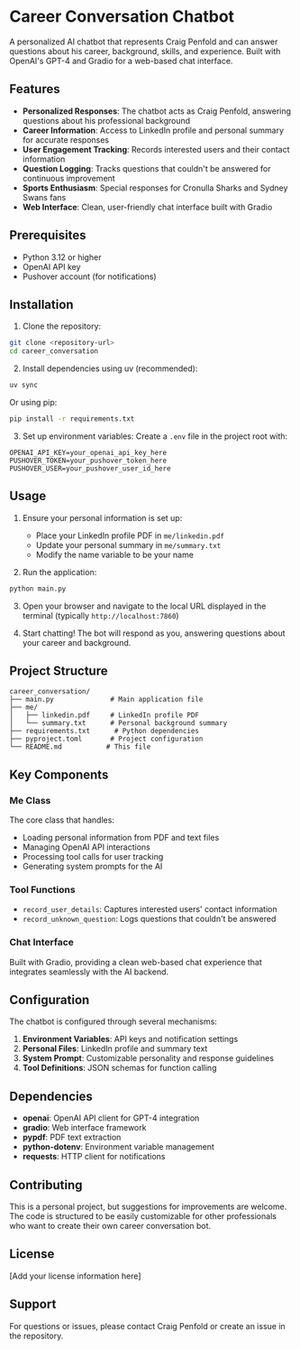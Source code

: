 # Career Conversation Chatbot

A personalized AI chatbot that represents Craig Penfold and can answer questions about his career, background, skills, and experience. Built with OpenAI's GPT-4 and Gradio for a web-based chat interface.

## Features

- **Personalized Responses**: The chatbot acts as Craig Penfold, answering questions about his professional background
- **Career Information**: Access to LinkedIn profile and personal summary for accurate responses
- **User Engagement Tracking**: Records interested users and their contact information
- **Question Logging**: Tracks questions that couldn't be answered for continuous improvement
- **Sports Enthusiasm**: Special responses for Cronulla Sharks and Sydney Swans fans
- **Web Interface**: Clean, user-friendly chat interface built with Gradio

## Prerequisites

- Python 3.12 or higher
- OpenAI API key
- Pushover account (for notifications)

## Installation

1. Clone the repository:
```bash
git clone <repository-url>
cd career_conversation
```

2. Install dependencies using uv (recommended):
```bash
uv sync
```

Or using pip:
```bash
pip install -r requirements.txt
```

3. Set up environment variables:
Create a `.env` file in the project root with:
```env
OPENAI_API_KEY=your_openai_api_key_here
PUSHOVER_TOKEN=your_pushover_token_here
PUSHOVER_USER=your_pushover_user_id_here
```

## Usage

1. Ensure your personal information is set up:
   - Place your LinkedIn profile PDF in `me/linkedin.pdf`
   - Update your personal summary in `me/summary.txt`
   - Modify the name variable to be your name

2. Run the application:
```bash
python main.py
```

3. Open your browser and navigate to the local URL displayed in the terminal (typically `http://localhost:7860`)

4. Start chatting! The bot will respond as you, answering questions about your career and background.

## Project Structure

```
career_conversation/
├── main.py              # Main application file
├── me/
│   ├── linkedin.pdf     # LinkedIn profile PDF
│   └── summary.txt      # Personal background summary
├── requirements.txt      # Python dependencies
├── pyproject.toml       # Project configuration
└── README.md           # This file
```

## Key Components

### Me Class
The core class that handles:
- Loading personal information from PDF and text files
- Managing OpenAI API interactions
- Processing tool calls for user tracking
- Generating system prompts for the AI

### Tool Functions
- `record_user_details`: Captures interested users' contact information
- `record_unknown_question`: Logs questions that couldn't be answered

### Chat Interface
Built with Gradio, providing a clean web-based chat experience that integrates seamlessly with the AI backend.

## Configuration

The chatbot is configured through several mechanisms:

1. **Environment Variables**: API keys and notification settings
2. **Personal Files**: LinkedIn profile and summary text
3. **System Prompt**: Customizable personality and response guidelines
4. **Tool Definitions**: JSON schemas for function calling

## Dependencies

- **openai**: OpenAI API client for GPT-4 integration
- **gradio**: Web interface framework
- **pypdf**: PDF text extraction
- **python-dotenv**: Environment variable management
- **requests**: HTTP client for notifications

## Contributing

This is a personal project, but suggestions for improvements are welcome. The code is structured to be easily customizable for other professionals who want to create their own career conversation bot.

## License

[Add your license information here]

## Support

For questions or issues, please contact Craig Penfold or create an issue in the repository.
